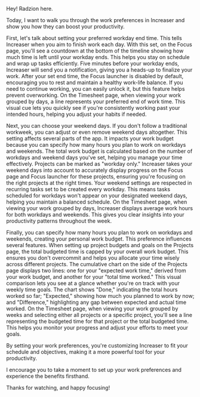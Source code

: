 Hey! Radzion here.

Today, I want to walk you through the work preferences in Increaser and show you how they can boost your productivity.

First, let's talk about setting your preferred workday end time. This tells Increaser when you aim to finish work each day. With this set, on the Focus page, you'll see a countdown at the bottom of the timeline showing how much time is left until your workday ends. This helps you stay on schedule and wrap up tasks efficiently. Five minutes before your workday ends, Increaser will send you a notification, giving you a heads-up to finalize your work. After your set end time, the Focus launcher is disabled by default, encouraging you to rest and maintain a healthy work-life balance. If you need to continue working, you can easily unlock it, but this feature helps prevent overworking. On the Timesheet page, when viewing your work grouped by days, a line represents your preferred end of work time. This visual cue lets you quickly see if you're consistently working past your intended hours, helping you adjust your habits if needed.

Next, you can choose your weekend days. If you don't follow a traditional workweek, you can adjust or even remove weekend days altogether. This setting affects several parts of the app. It impacts your work budget because you can specify how many hours you plan to work on workdays and weekends. The total work budget is calculated based on the number of workdays and weekend days you've set, helping you manage your time effectively. Projects can be marked as "workday only." Increaser takes your weekend days into account to accurately display progress on the Focus page and Focus launcher for these projects, ensuring you're focusing on the right projects at the right times. Your weekend settings are respected in recurring tasks set to be created every workday. This means tasks scheduled for workdays won't appear on your designated weekend days, helping you maintain a balanced schedule. On the Timesheet page, when viewing your work grouped by days, Increaser displays average work hours for both workdays and weekends. This gives you clear insights into your productivity patterns throughout the week.

Finally, you can specify how many hours you plan to work on workdays and weekends, creating your personal work budget. This preference influences several features. When setting up project budgets and goals on the Projects page, the total budgeted time is capped by your overall work budget. This ensures you don't overcommit and helps you allocate your time wisely across different projects. The cumulative chart on the side of the Projects page displays two lines: one for your "expected work time," derived from your work budget, and another for your "total time worked." This visual comparison lets you see at a glance whether you're on track with your weekly time goals. The chart shows "Done," indicating the total hours worked so far; "Expected," showing how much you planned to work by now; and "Difference," highlighting any gap between expected and actual time worked. On the Timesheet page, when viewing your work grouped by weeks and selecting either all projects or a specific project, you'll see a line representing the budgeted time for that project or the total budgeted time. This helps you monitor your progress and adjust your efforts to meet your goals.

By setting your work preferences, you're customizing Increaser to fit your schedule and objectives, making it a more powerful tool for your productivity.

I encourage you to take a moment to set up your work preferences and experience the benefits firsthand.

Thanks for watching, and happy focusing!
